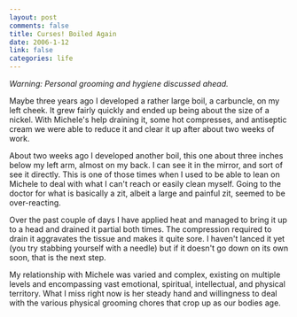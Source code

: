 ```yaml
--- 
layout: post
comments: false
title: Curses! Boiled Again
date: 2006-1-12
link: false
categories: life
---
```

<i>Warning: Personal grooming and hygiene discussed ahead.</i>

Maybe three years ago I developed a rather large boil, a carbuncle, on my left cheek. It grew fairly quickly and ended up being about the size of a nickel. With Michele's help draining it, some hot compresses, and antiseptic cream we were able to reduce it and clear it up after about two weeks of work.

About two weeks ago I developed another boil, this one about three inches below my left arm, almost on my back. I can see it in the mirror, and sort of see it directly. This is one of those times when I used to be able to lean on Michele to deal with what I can't reach or easily clean myself. Going to the doctor for what is basically a zit, albeit a large and painful zit, seemed to be over-reacting.

Over the past couple of days I have applied heat and managed to bring it up to a head and drained it partial both times. The compression required to drain it aggravates the tissue and makes it quite sore. I haven't lanced it yet (you try stabbing yourself with a needle) but if it doesn't go down on its own soon, that is the next step.

My relationship with Michele was varied and complex, existing on multiple levels and encompassing vast emotional, spiritual, intellectual, and physical territory. What I miss right now is her steady hand and willingness to deal with the various physical grooming chores that crop up as our bodies age.

